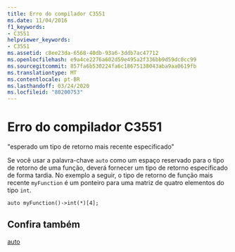 ```yaml
---
title: Erro do compilador C3551
ms.date: 11/04/2016
f1_keywords:
- C3551
helpviewer_keywords:
- C3551
ms.assetid: c8ee23da-6568-40db-93a6-3ddb7ac47712
ms.openlocfilehash: e9a4ce2276a602d59e495a2f336bb9d59dc0cc99
ms.sourcegitcommit: 857fa6b530224fa6c18675138043aba9aa0619fb
ms.translationtype: MT
ms.contentlocale: pt-BR
ms.lasthandoff: 03/24/2020
ms.locfileid: "80200753"
---
```

# <a name="compiler-error-c3551"></a>Erro do compilador C3551

"esperado um tipo de retorno mais recente especificado"

Se você usar a palavra-chave `auto` como um espaço reservado para o tipo de retorno de uma função, deverá fornecer um tipo de retorno especificado de forma tardia. No exemplo a seguir, o tipo de retorno de função mais recente `myFunction` é um ponteiro para uma matriz de quatro elementos do tipo `int`.

```
auto myFunction()->int(*)[4];
```

## <a name="see-also"></a>Confira também

[auto](../../cpp/auto-cpp.md)
